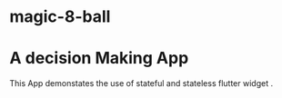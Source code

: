 # magic-8-ball
# A decision Making App

This App demonstates the use of stateful and stateless flutter widget .

